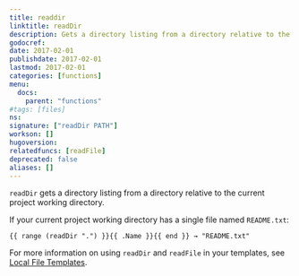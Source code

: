 ```yaml
---
title: readdir
linktitle: readDir
description: Gets a directory listing from a directory relative to the current working directory.
godocref:
date: 2017-02-01
publishdate: 2017-02-01
lastmod: 2017-02-01
categories: [functions]
menu:
  docs:
    parent: "functions"
#tags: [files]
ns:
signature: ["readDir PATH"]
workson: []
hugoversion:
relatedfuncs: [readFile]
deprecated: false
aliases: []
---
```


`readDir` gets a directory listing from a directory relative to the current project working directory.

If your current project working directory has a single file named `README.txt`:

```
{{ range (readDir ".") }}{{ .Name }}{{ end }} → "README.txt"
```

For more information on using `readDir` and `readFile` in your templates, see [Local File Templates][local].

[local]: /templates/files/

